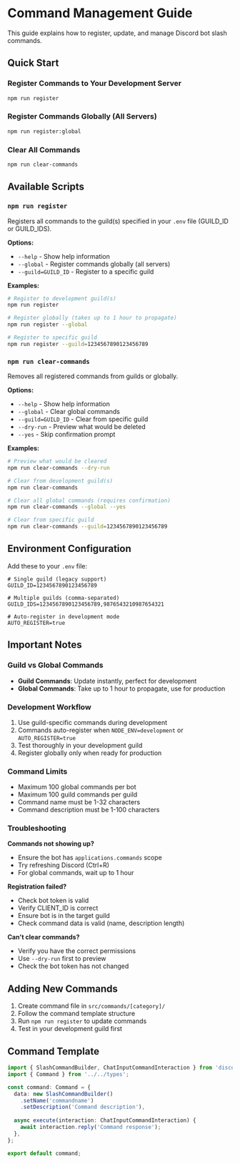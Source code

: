 # Command Management Guide

This guide explains how to register, update, and manage Discord bot slash commands.

## Quick Start

### Register Commands to Your Development Server
```bash
npm run register
```

### Register Commands Globally (All Servers)
```bash
npm run register:global
```

### Clear All Commands
```bash
npm run clear-commands
```

## Available Scripts

### `npm run register`
Registers all commands to the guild(s) specified in your `.env` file (GUILD_ID or GUILD_IDS).

**Options:**
- `--help` - Show help information
- `--global` - Register commands globally (all servers)
- `--guild=GUILD_ID` - Register to a specific guild

**Examples:**
```bash
# Register to development guild(s)
npm run register

# Register globally (takes up to 1 hour to propagate)
npm run register --global

# Register to specific guild
npm run register --guild=1234567890123456789
```

### `npm run clear-commands`
Removes all registered commands from guilds or globally.

**Options:**
- `--help` - Show help information
- `--global` - Clear global commands
- `--guild=GUILD_ID` - Clear from specific guild
- `--dry-run` - Preview what would be deleted
- `--yes` - Skip confirmation prompt

**Examples:**
```bash
# Preview what would be cleared
npm run clear-commands --dry-run

# Clear from development guild(s)
npm run clear-commands

# Clear all global commands (requires confirmation)
npm run clear-commands --global --yes

# Clear from specific guild
npm run clear-commands --guild=1234567890123456789
```

## Environment Configuration

Add these to your `.env` file:

```env
# Single guild (legacy support)
GUILD_ID=1234567890123456789

# Multiple guilds (comma-separated)
GUILD_IDS=1234567890123456789,9876543210987654321

# Auto-register in development mode
AUTO_REGISTER=true
```

## Important Notes

### Guild vs Global Commands
- **Guild Commands**: Update instantly, perfect for development
- **Global Commands**: Take up to 1 hour to propagate, use for production

### Development Workflow
1. Use guild-specific commands during development
2. Commands auto-register when `NODE_ENV=development` or `AUTO_REGISTER=true`
3. Test thoroughly in your development guild
4. Register globally only when ready for production

### Command Limits
- Maximum 100 global commands per bot
- Maximum 100 guild commands per guild
- Command name must be 1-32 characters
- Command description must be 1-100 characters

### Troubleshooting

**Commands not showing up?**
- Ensure the bot has `applications.commands` scope
- Try refreshing Discord (Ctrl+R)
- For global commands, wait up to 1 hour

**Registration failed?**
- Check bot token is valid
- Verify CLIENT_ID is correct
- Ensure bot is in the target guild
- Check command data is valid (name, description length)

**Can't clear commands?**
- Verify you have the correct permissions
- Use `--dry-run` first to preview
- Check the bot token has not changed

## Adding New Commands

1. Create command file in `src/commands/[category]/`
2. Follow the command template structure
3. Run `npm run register` to update commands
4. Test in your development guild first

## Command Template

```typescript
import { SlashCommandBuilder, ChatInputCommandInteraction } from 'discord.js';
import { Command } from '../../types';

const command: Command = {
  data: new SlashCommandBuilder()
    .setName('commandname')
    .setDescription('Command description'),
    
  async execute(interaction: ChatInputCommandInteraction) {
    await interaction.reply('Command response');
  },
};

export default command;
```